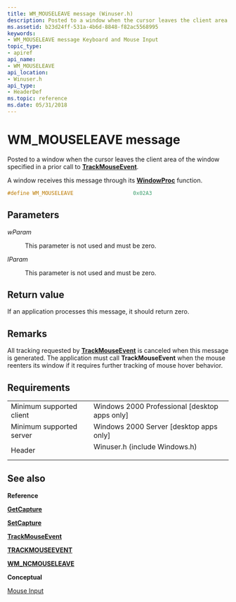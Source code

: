 ```yaml
---
title: WM_MOUSELEAVE message (Winuser.h)
description: Posted to a window when the cursor leaves the client area of the window specified in a prior call to TrackMouseEvent.
ms.assetid: b23d24ff-531a-4b6d-8848-f82ac5568995
keywords:
- WM_MOUSELEAVE message Keyboard and Mouse Input
topic_type:
- apiref
api_name:
- WM_MOUSELEAVE
api_location:
- Winuser.h
api_type:
- HeaderDef
ms.topic: reference
ms.date: 05/31/2018
---
```


# WM\_MOUSELEAVE message

Posted to a window when the cursor leaves the client area of the window specified in a prior call to [**TrackMouseEvent**](/windows/win32/api/winuser/nf-winuser-trackmouseevent).

A window receives this message through its [**WindowProc**](/previous-versions/windows/desktop/legacy/ms633573(v=vs.85)) function.


```C++
#define WM_MOUSELEAVE                   0x02A3
```



## Parameters

<dl> <dt>

*wParam* 
</dt> <dd>

This parameter is not used and must be zero.

</dd> <dt>

*lParam* 
</dt> <dd>

This parameter is not used and must be zero.

</dd> </dl>

## Return value

If an application processes this message, it should return zero.

## Remarks

All tracking requested by [**TrackMouseEvent**](/windows/win32/api/winuser/nf-winuser-trackmouseevent) is canceled when this message is generated. The application must call **TrackMouseEvent** when the mouse reenters its window if it requires further tracking of mouse hover behavior.

## Requirements



|                                     |                                                                                                          |
|-------------------------------------|----------------------------------------------------------------------------------------------------------|
| Minimum supported client<br/> | Windows 2000 Professional \[desktop apps only\]<br/>                                               |
| Minimum supported server<br/> | Windows 2000 Server \[desktop apps only\]<br/>                                                     |
| Header<br/>                   | <dl> <dt>Winuser.h (include Windows.h)</dt> </dl> |



## See also

<dl> <dt>

**Reference**
</dt> <dt>

[**GetCapture**](/windows/win32/api/winuser/nf-winuser-getcapture)
</dt> <dt>

[**SetCapture**](/windows/win32/api/winuser/nf-winuser-setcapture)
</dt> <dt>

[**TrackMouseEvent**](/windows/win32/api/winuser/nf-winuser-trackmouseevent)
</dt> <dt>

[**TRACKMOUSEEVENT**](/windows/win32/api/winuser/ns-winuser-trackmouseevent)
</dt> <dt>

[**WM\_NCMOUSELEAVE**](wm-ncmouseleave.md)
</dt> <dt>

**Conceptual**
</dt> <dt>

[Mouse Input](mouse-input.md)
</dt> </dl>

 


